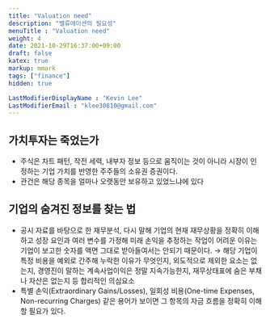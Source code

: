 ```yaml
---
title: "Valuation need"
description: "밸류에이션의 필요성"
menuTitle : "Valuation need"
weight: 4
date: 2021-10-29T16:37:00+09:00
draft: false
katex: true
markup: mmark
tags: ["finance"]
hidden: true

LastModifierDisplayName : "Kevin Lee"
LastModifierEmail : "klee30810@gmail.com"
---
```


## 가치투자는 죽었는가

- 주식은 차트 패턴, 작전 세력, 내부자 정보 등으로 움직이는 것이 아니라 시장이 인정하는 기업 가치를 반영한 주주들의 소유권 증권이다.
- 관건은 해당 종목을 얼마나 오랫동안 보유하고 있었느냐에 있다



## 기업의 숨겨진 정보를 찾는 법

- 공시 자료를 바탕으로 한 재무분석, 다시 말해 기업의 현재 재무상황을 정확히 이해하고 성장 요인과 여러 변수를 가정해 미래 손익을 추정하는 작업이 어려운 이유는 기업이 보고한 숫자를 액면 그대로 받아들여서는 안되기 때문이다. → 해당 기업이 특정 비용을 예외로 간주해 누락한 이유가 무엇인지, 외도적으로 제외한 요소는 없는지, 경영진이 말하는 계속사업이익은 정말 지속가능한지, 재무상태표에 숨은 부채나 자산은 없는지 등 합리적인 의심요소
- 특별 손익(Extraordinary Gains/Losses), 일회성 비용(One-time Expenses, Non-recurring Charges) 같은 용어가 보이면 그 항목의 자금 흐름을 정확히 이해할 필요가 있다.
